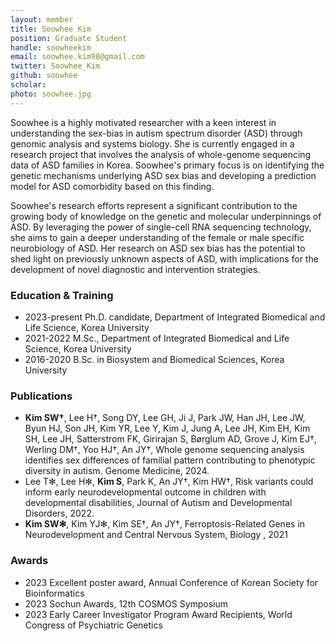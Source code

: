 ```yaml
---
layout: member
title: Soowhee Kim
position: Graduate Student
handle: soowheekim
email: soowhee.kim98@gmail.com
twitter: Soowhee_Kim
github: soowhee
scholar: 
photo: soowhee.jpg
---
```


Soowhee is a highly motivated researcher with a keen interest in understanding the sex-bias in autism spectrum disorder (ASD) through genomic analysis and systems biology. She is currently engaged in a research project that involves the analysis of whole-genome sequencing data of ASD families in Korea. Soowhee's primary focus is on identifying the genetic mechanisms underlying ASD sex bias and developing a prediction model for ASD comorbidity based on this finding.

Soowhee's research efforts represent a significant contribution to the growing body of knowledge on the genetic and molecular underpinnings of ASD. By leveraging the power of single-cell RNA sequencing technology, she aims to gain a deeper understanding of the female or male specific neurobiology of ASD. Her research on ASD sex bias has the potential to shed light on previously unknown aspects of ASD, with implications for the development of novel diagnostic and intervention strategies. 

### Education & Training
- 2023-present Ph.D. candidate, Department of Integrated Biomedical and Life Science, Korea University
- 2021-2022 M.Sc., Department of Integrated Biomedical and Life Science, Korea University
- 2016-2020 B.Sc. in Biosystem and Biomedical Sciences, Korea University

### Publications
- **Kim SW†**, Lee H†, Song DY, Lee GH, Ji J, Park JW, Han JH, Lee JW, Byun HJ, Son JH, Kim YR, Lee Y, Kim J, Jung A, Lee JH, Kim EH, Kim SH, Lee JH, Satterstrom FK, Girirajan S, Børglum AD, Grove J, Kim EJ†, Werling DM†, Yoo HJ†, An JY†, Whole genome sequencing analysis identifies sex differences of familial pattern contributing to phenotypic diversity in autism. Genome Medicine, 2024.
- Lee T✻, Lee H✻, **Kim S**, Park K, An JY†, Kim HW†, Risk variants could inform early neurodevelopmental outcome in children with developmental disabilities, Journal of Autism and Developmental Disorders, 2022.
- **Kim SW✻**, Kim YJ✻, Kim SE†, An JY†, Ferroptosis-Related Genes in Neurodevelopment and Central Nervous System, Biology , 2021

### Awards
- 2023 Excellent poster award, Annual Conference of Korean Society for Bioinformatics
- 2023 Sochun Awards, 12th COSMOS Symposium
- 2023 Early Career Investigator Program Award Recipients, World Congress of Psychiatric Genetics